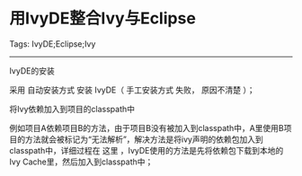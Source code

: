 # 用IvyDE整合Ivy与Eclipse
Tags: IvyDE;Eclipse;Ivy

------

IvyDE的安装 
 
 
采用 自动安装方式 安装 IvyDE（ 手工安装方式 失败， 原因不清楚 ）； 

 
 将Ivy依赖加入到项目的classpath中 
 
 
例如项目A依赖项目B的方法，由于项目B没有被加入到classpath中，A里使用B项目的方法就会被标记为“无法解析”，解决方法是将ivy声明的依赖包加入到classpath中，详细过程在 这里 ，IvyDE使用的方法是先将依赖包下载到本地的Ivy Cache里，然后加入到classpath中；